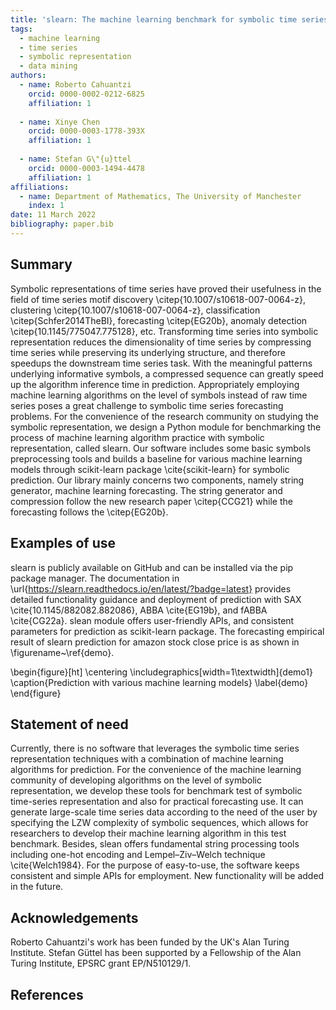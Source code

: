 ```yaml
---
title: 'slearn: The machine learning benchmark for symbolic time series representation'
tags:
  - machine learning
  - time series
  - symbolic representation
  - data mining
authors:
  - name: Roberto Cahuantzi
    orcid: 0000-0002-0212-6825
    affiliation: 1
    
  - name: Xinye Chen
    orcid: 0000-0003-1778-393X
    affiliation: 1
    
  - name: Stefan G\"{u}ttel
    orcid: 0000-0003-1494-4478
    affiliation: 1
affiliations:
  - name: Department of Mathematics, The University of Manchester
    index: 1
date: 11 March 2022
bibliography: paper.bib
---
```


## Summary

Symbolic representations of time series have proved their usefulness in the field of time series motif discovery \citep{10.1007/s10618-007-0064-z}, clustering \citep{10.1007/s10618-007-0064-z}, classification \citep{Schfer2014TheBI}, forecasting \citep{EG20b}, anomaly detection \citep{10.1145/775047.775128}, etc. Transforming time series into symbolic representation reduces the dimensionality of time series by compressing time series while preserving its underlying structure, and therefore speedups the downstream time series task. With the meaningful patterns underlying informative symbols, a compressed sequence can greatly speed up the algorithm inference time in prediction. Appropriately employing machine learning algorithms on the level of symbols instead of raw time series poses a great challenge to symbolic time series forecasting problems. For the convenience of the research community on studying the symbolic representation, we design a Python module for benchmarking the process of machine learning algorithm practice with symbolic representation, called slearn.  Our software includes some basic symbols preprocessing tools and builds a baseline for various machine learning models through scikit-learn package \cite{scikit-learn} for symbolic prediction. Our library mainly concerns two components, namely string generator, machine learning forecasting. The string generator and compression follow the new research paper \citep{CCG21} while the forecasting follows the \citep{EG20b}. 

## Examples of use

slearn is publicly available on GitHub and can be installed via the pip package manager. The documentation in \url{https://slearn.readthedocs.io/en/latest/?badge=latest} provides detailed functionality guidance and deployment of prediction with SAX \cite{10.1145/882082.882086}, ABBA \cite{EG19b}, and fABBA \cite{CG22a}. slean module offers user-friendly APIs, and consistent parameters for prediction as scikit-learn package. The forecasting empirical result of slearn prediction for amazon stock close price is as shown in \figurename~\ref{demo}.


\begin{figure}[ht]
	\centering
	\includegraphics[width=1\textwidth]{demo1}
	\caption{Prediction with various machine learning models}
	\label{demo}
\end{figure} 


## Statement of need

Currently, there is no software that leverages the symbolic time series representation techniques with a combination of machine learning algorithms for prediction. For the convenience of the machine learning community of developing algorithms on the level of symbolic representation, we develop these tools for benchmark test of symbolic time-series representation and also for practical forecasting use. It can generate large-scale time series data according to the need of the user by specifying the LZW complexity of symbolic sequences, which allows for researchers to develop their machine learning algorithm in this test benchmark. Besides, slean offers fundamental string processing tools including one-hot encoding and Lempel–Ziv–Welch technique \cite{Welch1984}. For the purpose of easy-to-use, the software keeps consistent and simple APIs for employment. New functionality will be added in the future.


## Acknowledgements

Roberto Cahuantzi's work has been funded by the UK's Alan Turing Institute. Stefan Güttel has been supported by a Fellowship of the Alan Turing Institute, EPSRC grant EP/N510129/1.


## References
